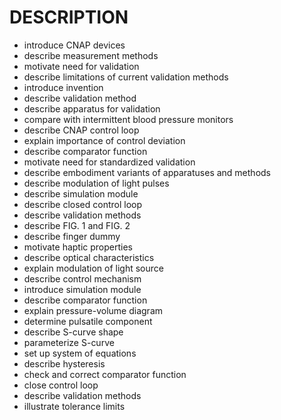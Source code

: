 # DESCRIPTION

- introduce CNAP devices
- describe measurement methods
- motivate need for validation
- describe limitations of current validation methods
- introduce invention
- describe validation method
- describe apparatus for validation
- compare with intermittent blood pressure monitors
- describe CNAP control loop
- explain importance of control deviation
- describe comparator function
- motivate need for standardized validation
- describe embodiment variants of apparatuses and methods
- describe modulation of light pulses
- describe simulation module
- describe closed control loop
- describe validation methods
- describe FIG. 1 and FIG. 2
- describe finger dummy
- motivate haptic properties
- describe optical characteristics
- explain modulation of light source
- describe control mechanism
- introduce simulation module
- describe comparator function
- explain pressure-volume diagram
- determine pulsatile component
- describe S-curve shape
- parameterize S-curve
- set up system of equations
- describe hysteresis
- check and correct comparator function
- close control loop
- describe validation methods
- illustrate tolerance limits

